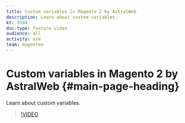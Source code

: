 ```yaml
---
title: Custom variables in Magento 2 by AstralWeb
description: Learn about custom variables.
kt: 5594
doc-type: feature video
audience: all
activity: use
team: magentou
---
```


# Custom variables in Magento 2 by AstralWeb {#main-page-heading}

Learn about custom variables.

>[!VIDEO](https://video.tv.adobe.com/v/35737)

